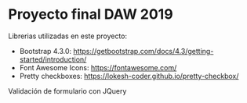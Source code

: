# Proyecto final DAW 2019

Librerias utilizadas en este proyecto:
- Bootstrap 4.3.0: https://getbootstrap.com/docs/4.3/getting-started/introduction/
- Font Awesome Icons: https://fontawesome.com/
- Pretty checkboxes: https://lokesh-coder.github.io/pretty-checkbox/

Validación de formulario con JQuery
